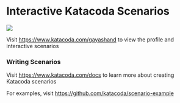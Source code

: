 # Interactive Katacoda Scenarios

[![](http://shields.katacoda.com/katacoda/gayashand/count.svg)](https://www.katacoda.com/gayashand "Get your profile on Katacoda.com")

Visit https://www.katacoda.com/gayashand to view the profile and interactive scenarios

### Writing Scenarios
Visit https://www.katacoda.com/docs to learn more about creating Katacoda scenarios

For examples, visit https://github.com/katacoda/scenario-example
